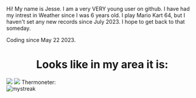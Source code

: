 
Hi! My name is Jesse. I am a very VERY young user on github. I have had my intrest in Weather since I was 6 years old. I play Mario Kart 64, but I haven't set any new records since July 2023. I hope to get back to that someday. 

Coding since May 22 2023.

<center><h1>Looks like in my area it is:</h1></center>
<a href="https://app.weathercloud.net/d3641315345"><img src="https://app.weathercloud.net/device/sticker/3641315345"></a>
<a href="https://app.weathercloud.net/d3641315345"><img src="https://app.weathercloud.net/device/sticker/1170694815"></a>
Thermoneter:
<div class="thermometer"><img src="https://dinoswxreport.altervista.org/wp-content/thermometer.php" style="max-width: 100%;background-color: white;></img>

  <center><h2>Looks like I havent seen any Mario Kart Records Recently...</h2></center>

<h3>I have not been setting any new Mario Kart Records in a while, becuase I am currently writing Python and PHP and JavaScript. I will hopefully get back to that someday.</h3>

I luv Yoshi!!!

Still learning the basics of coding. My dream, to be meteoroligist someday.
<h3>I have been coding for <b>Less than 1 Year</b></h3>
<img src="https://github-readme-streak-stats.herokuapp.com/?user=JesseWx2011&theme=tokyonight" alt="mystreak"/>
